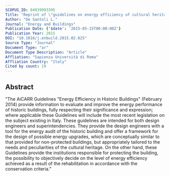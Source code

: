 ```yaml
---
SCOPUS_ID: 84939993395
Title: "Reprint of \"guidelines on energy efficiency of cultural heritage\""
Author: "De Santoli L."
Journal: "Energy and Buildings"
Publication Date: {'$date': '2015-05-15T00:00:00Z'}
Publication Year: 2015
DOI: "10.1016/j.enbuild.2015.02.025"
Source Type: "Journal"
Document Type: "ar"
Document Type Description: "Article"
Affliation: "Sapienza Università di Roma"
Affliation Country: "Italy"
Cited by count: 19
---
```


## Abstract
"The AiCARR Guidelines \"Energy Efficiency in Historic Buildings\" (February 2014) provide information to evaluate and improve the energy performance of historic buildings, fully respecting their significance and expression; where applicable these Guidelines will include the most recent legislation on the subject existing in Italy. These guidelines are intended for both design engineers and superintendencies. They provide the design engineers with a tool for the energy audit of the historic building and offer a framework for the design of possible energy upgrades, which are conceptually similar to that provided for non-protected buildings, but appropriately tailored to the needs and peculiarities of the cultural heritage. On the other hand, these Guidelines provide the institutions responsible for protecting the building, the possibility to objectively decide on the level of energy efficiency achieved as a result of the rehabilitation in accordance with the conservation criteria."

